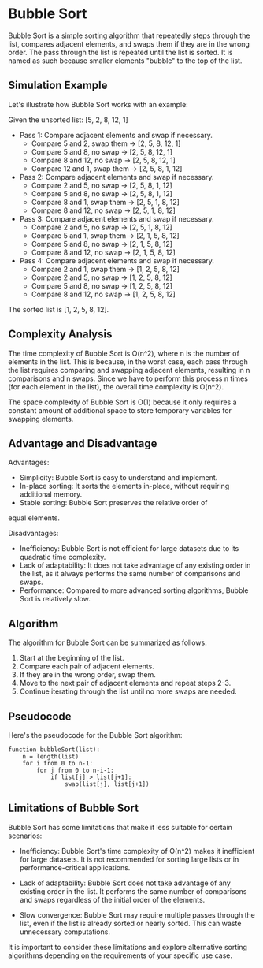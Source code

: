 # Bubble Sort

Bubble Sort is a simple sorting algorithm that repeatedly steps through the list, compares adjacent elements, and swaps them if they are in the wrong order. The pass through the list is repeated until the list is sorted. It is named as such because smaller elements "bubble" to the top of the list.

## Simulation Example

Let's illustrate how Bubble Sort works with an example:

Given the unsorted list: [5, 2, 8, 12, 1]

- Pass 1: Compare adjacent elements and swap if necessary.
  - Compare 5 and 2, swap them -> [2, 5, 8, 12, 1]
  - Compare 5 and 8, no swap -> [2, 5, 8, 12, 1]
  - Compare 8 and 12, no swap -> [2, 5, 8, 12, 1]
  - Compare 12 and 1, swap them -> [2, 5, 8, 1, 12]
- Pass 2: Compare adjacent elements and swap if necessary.
  - Compare 2 and 5, no swap -> [2, 5, 8, 1, 12]
  - Compare 5 and 8, no swap -> [2, 5, 8, 1, 12]
  - Compare 8 and 1, swap them -> [2, 5, 1, 8, 12]
  - Compare 8 and 12, no swap -> [2, 5, 1, 8, 12]
- Pass 3: Compare adjacent elements and swap if necessary.
  - Compare 2 and 5, no swap -> [2, 5, 1, 8, 12]
  - Compare 5 and 1, swap them -> [2, 1, 5, 8, 12]
  - Compare 5 and 8, no swap -> [2, 1, 5, 8, 12]
  - Compare 8 and 12, no swap -> [2, 1, 5, 8, 12]
- Pass 4: Compare adjacent elements and swap if necessary.
  - Compare 2 and 1, swap them -> [1, 2, 5, 8, 12]
  - Compare 2 and 5, no swap -> [1, 2, 5, 8, 12]
  - Compare 5 and 8, no swap -> [1, 2, 5, 8, 12]
  - Compare 8 and 12, no swap -> [1, 2, 5, 8, 12]

The sorted list is [1, 2, 5, 8, 12].

## Complexity Analysis

The time complexity of Bubble Sort is O(n^2), where n is the number of elements in the list. This is because, in the worst case, each pass through the list requires comparing and swapping adjacent elements, resulting in n comparisons and n swaps. Since we have to perform this process n times (for each element in the list), the overall time complexity is O(n^2).

The space complexity of Bubble Sort is O(1) because it only requires a constant amount of additional space to store temporary variables for swapping elements.

## Advantage and Disadvantage

Advantages:
- Simplicity: Bubble Sort is easy to understand and implement.
- In-place sorting: It sorts the elements in-place, without requiring additional memory.
- Stable sorting: Bubble Sort preserves the relative order of

 equal elements.

Disadvantages:
- Inefficiency: Bubble Sort is not efficient for large datasets due to its quadratic time complexity.
- Lack of adaptability: It does not take advantage of any existing order in the list, as it always performs the same number of comparisons and swaps.
- Performance: Compared to more advanced sorting algorithms, Bubble Sort is relatively slow.

## Algorithm

The algorithm for Bubble Sort can be summarized as follows:

1. Start at the beginning of the list.
2. Compare each pair of adjacent elements.
3. If they are in the wrong order, swap them.
4. Move to the next pair of adjacent elements and repeat steps 2-3.
5. Continue iterating through the list until no more swaps are needed.

## Pseudocode

Here's the pseudocode for the Bubble Sort algorithm:

```
function bubbleSort(list):
    n = length(list)
    for i from 0 to n-1:
        for j from 0 to n-i-1:
            if list[j] > list[j+1]:
                swap(list[j], list[j+1])
```

## Limitations of Bubble Sort

Bubble Sort has some limitations that make it less suitable for certain scenarios:

- Inefficiency: Bubble Sort's time complexity of O(n^2) makes it inefficient for large datasets. It is not recommended for sorting large lists or in performance-critical applications.

- Lack of adaptability: Bubble Sort does not take advantage of any existing order in the list. It performs the same number of comparisons and swaps regardless of the initial order of the elements.

- Slow convergence: Bubble Sort may require multiple passes through the list, even if the list is already sorted or nearly sorted. This can waste unnecessary computations.

It is important to consider these limitations and explore alternative sorting algorithms depending on the requirements of your specific use case.
